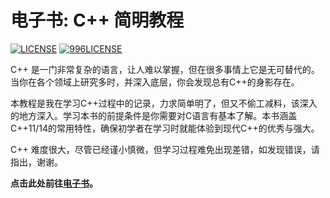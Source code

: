 # 电子书: C++ 简明教程

[![LICENSE](https://img.shields.io/github/license/blackredscarf/cpp-concise-tutorial.svg)](https://github.com/blackredscarf/cpp-concise-tutorial/blob/master/LICENSE)
[![996LICENSE](https://img.shields.io/badge/license-Anti%20996-blue.svg)](https://github.com/996icu/996.ICU/blob/master/LICENSE)


C++ 是一门非常复杂的语言，让人难以掌握，但在很多事情上它是无可替代的。当你在各个领域上研究多时，并深入底层，你会发现总有C++的身影存在。

本教程是我在学习C++过程中的记录，力求简单明了，但又不偷工减料，该深入的地方深入。学习本书的前提条件是你需要对C语言有基本了解。本书涵盖C++11/14的常用特性，确保初学者在学习时就能体验到现代C++的优秀与强大。

C++ 难度很大，尽管已经谨小慎微，但学习过程难免出现差错，如发现错误，请指出，谢谢。

**点击此处前往[电子书](https://blackredscarf.github.io/cpp-concise-tutorial/)。**


